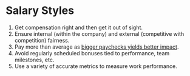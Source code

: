# Salary Styles

1. Get compensation right and then get it out of sight.
1. Ensure internal (within the company) and external (competitive with competition) fairness.
1. Pay more than average as [bigger paychecks yields better impact](http://dojo4.com/blog/bigger-paychecks-better-impact).
1. Avoid regularly scheduled bonuses tied to performance, team milestones, etc.
1. Use a variety of accurate metrics to measure work performance.

